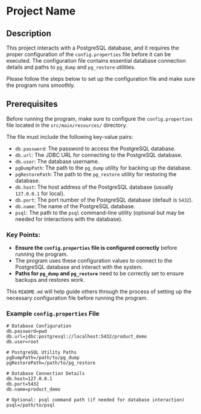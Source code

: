 # Project Name

## Description
This project interacts with a PostgreSQL database, and it requires the proper configuration of the `config.properties` file before it can be executed. The configuration file contains essential database connection details and paths to `pg_dump` and `pg_restore` utilities.

Please follow the steps below to set up the configuration file and make sure the program runs smoothly.

## Prerequisites

Before running the program, make sure to configure the `config.properties` file located in the `src/main/resources/` directory.

The file must include the following key-value pairs:

- `db.password`: The password to access the PostgreSQL database.
- `db.url`: The JDBC URL for connecting to the PostgreSQL database.
- `db.user`: The database username.
- `pgDumpPath`: The path to the `pg_dump` utility for backing up the database.
- `pgRestorePath`: The path to the `pg_restore` utility for restoring the database.
- `db.host`: The host address of the PostgreSQL database (usually `127.0.0.1` for local).
- `db.port`: The port number of the PostgreSQL database (default is `5432`).
- `db.name`: The name of the PostgreSQL database.
- `psql`: The path to the `psql` command-line utility (optional but may be needed for interactions with the database).


### Key Points:
- **Ensure the `config.properties` file is configured correctly** before running the program.
- The program uses these configuration values to connect to the PostgreSQL database and interact with the system.
- **Paths for `pg_dump` and `pg_restore`** need to be correctly set to ensure backups and restores work.

This `README.md` will help guide others through the process of setting up the necessary configuration file before running the program.


### Example `config.properties` File

```properties
# Database Configuration
db.password=pwd
db.url=jdbc:postgresql://localhost:5432/product_demo
db.user=root

# PostgreSQL Utility Paths
pgDumpPath=/path/to/pg_dump
pgRestorePath=/path/to/pg_restore

# Database Connection Details
db.host=127.0.0.1
db.port=5432
db.name=product_demo

# Optional: psql command path (if needed for database interaction)
psql=/path/to/psql